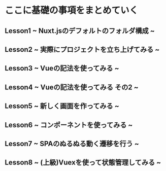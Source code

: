 # ここに基礎の事項をまとめていく

## Lesson1 ~ Nuxt.jsのデフォルトのフォルダ構成 ~

## Lesson2 ~ 実際にプロジェクトを立ち上げてみる ~

## Lesson3 ~ Vueの記法を使ってみる ~

## Lesson4 ~ Vueの記法を使ってみる その2 ~

## Lesson5 ~ 新しく画面を作ってみる ~

## Lesson6 ~ コンポーネントを使ってみる ~

## Lesson7 ~ SPAのぬるぬる動く遷移を行う ~

## Lesson8 ~ (上級)Vuexを使って状態管理してみる ~
